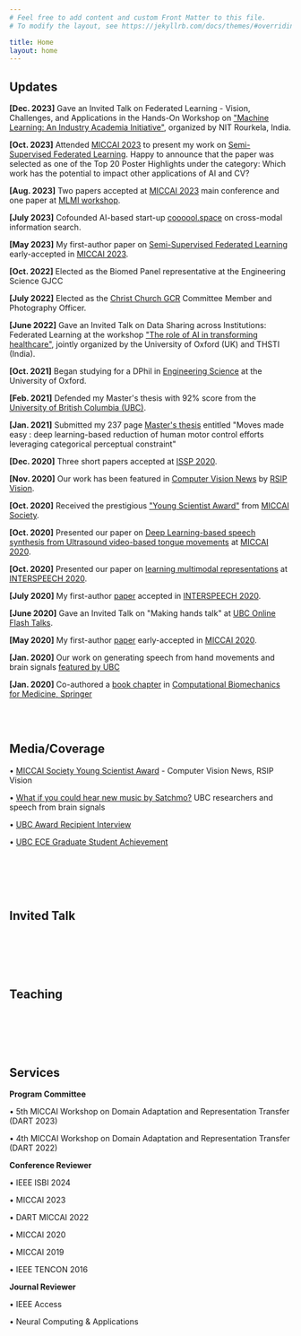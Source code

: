 ```yaml
---
# Feel free to add content and custom Front Matter to this file.
# To modify the layout, see https://jekyllrb.com/docs/themes/#overriding-theme-defaults

title: Home
layout: home
---
```

## Updates

**[Dec. 2023]** Gave an Invited Talk on Federated Learning - Vision, Challenges, and Applications in the Hands-On Workshop on <a href="https://twitter.com/nitrourkela/status/1719255807605498108">"Machine Learning: An Industry Academia Initiative"</a>, organized by NIT Rourkela, India.

**[Oct. 2023]** Attended <a href="https://conferences.miccai.org/2023/en/default.asp">MICCAI 2023</a> to present my work on <a href="https://arxiv.org/pdf/2310.18815.pdf">Semi-Supervised Federated Learning</a>. Happy to announce that the paper was selected as one of the Top 20 Poster Highlights under the category: Which work has the potential to impact other applications of AI and CV?

**[Aug. 2023]** Two papers accepted at <a href="https://conferences.miccai.org/2023/en/default.asp">MICCAI 2023</a> main conference and one paper at <a href="https://sites.google.com/view/mlmi2023/">MLMI workshop</a>.

**[July 2023]** Cofounded AI-based start-up <a href="https://coooool.space">coooool.space</a> on cross-modal information search.

**[May 2023]** My first-author paper on <a href="https://arxiv.org/pdf/2310.18815.pdf">Semi-Supervised Federated Learning</a> early-accepted in <a href="https://conferences.miccai.org/2023/en/default.asp">MICCAI 2023</a>.

**[Oct. 2022]** Elected as the Biomed Panel representative at the Engineering Science GJCC

**[July 2022]** Elected as the <a href="https://www.chchgcr.com/">Christ Church GCR</a> Committee Member and Photography Officer.

**[June 2022]** Gave an Invited Talk on Data Sharing across Institutions: Federated Learning at the workshop <a href="https://www.garbhinicohort.in/workshop/">"The role of AI in transforming healthcare"</a>, jointly organized by the University of Oxford (UK) and THSTI (India).

**[Oct. 2021]** Began studying for a DPhil in <a href="https://eng.ox.ac.uk/">Engineering Science</a> at the University of Oxford.

**[Feb. 2021]** Defended my Master's thesis with 92% score from the <a href="https://www.ubc.ca/">University of British Columbia (UBC)</a>.

**[Jan. 2021]** Submitted my 237 page <a href="https://open.library.ubc.ca/soa/cIRcle/collections/ubctheses/24/items/1.0396540">Master's thesis</a> entitled "Moves made easy : deep learning-based reduction of human motor control efforts leveraging categorical perceptual constraint"

**[Dec. 2020]** Three short papers accepted at  <a href="https://issp2020.yale.edu/">ISSP 2020</a>.

**[Nov. 2020]** Our work has been featured in <a href="https://www.rsipvision.com/ComputerVisionNews-2020November/18/">Computer Vision News</a> by <a href="https://www.rsipvision.com">RSIP Vision</a>.

**[Oct. 2020]** Received the prestigious <a href="http://www.miccai.org/about-miccai/awards/best-paper-award-and-young-scientist-award/">"Young Scientist Award"</a> from <a href="http://www.miccai.org">MICCAI Society</a>.

**[Oct. 2020]** Presented our paper on <a href="https://link.springer.com/chapter/10.1007/978-3-030-59716-0_45">Deep Learning-based speech synthesis from Ultrasound video-based tongue movements</a> at <a href="https://miccai2020.org/en/">MICCAI 2020</a>.

**[Oct. 2020]** Presented our paper on <a href="https://arxiv.org/abs/2005.09463">learning multimodal representations</a> at <a href="http://www.interspeech2020.org/">INTERSPEECH 2020</a>.

**[July 2020]** My first-author <a href="https://arxiv.org/abs/2005.09463">paper</a> accepted in <a href="http://www.interspeech2020.org/">INTERSPEECH 2020</a>.

**[June 2020]** Gave an Invited Talk on "Making hands talk" at <a href="https://languagesciences.ubc.ca/news-events/events/jun-12-2020-teaching-mapping-and-understanding-sounds-language-online-flash-talks">UBC Online Flash Talks</a>.

**[May 2020]** My first-author <a href="https://link.springer.com/chapter/10.1007/978-3-030-59716-0_45">paper</a> early-accepted in <a href="https://miccai2020.org/en/">MICCAI 2020</a>.

**[Jan. 2020]** Our work on generating speech from hand movements and brain signals <a href="https://www.youtube.com/watch?v=R5idxOkZiCkUBC">featured by UBC</a>

**[Jan. 2020]** Co-authored a <a href="https://link.springer.com/chapter/10.1007/978-3-030-15923-8_11">book chapter</a> in <a href="https://link.springer.com/book/10.1007/978-3-030-15923-8">Computational Biomechanics for Medicine, Springer</a>

<br>
<br>

## Media/Coverage

•  <a href="https://www.rsipvision.com/ComputerVisionNews-2020November/18/">MICCAI Society Young Scientist Award</a> - Computer Vision News, RSIP Vision

•  <a href="https://www.youtube.com/watch?v=R5idxOkZiCk">What if you could hear new music by Satchmo?</a> UBC researchers and speech from brain signals

•  <a href="https:/www.grad.ubc.ca/campus-community/meet-our-students/saha-pramit">UBC Award Recipient Interview</a>

•  <a href="www.ece.ubc.ca/news/202007/ece-student-pramit-saha-leads-imagine-speech-recognition-project">UBC ECE Graduate Student Achievement</a>

<br>
<br>
<br>
<br>

## Invited Talk


<br>
<br>
<br>
<br>

## Teaching

<br>
<br>
<br>
<br>

## Services

   **Program Committee**

   •  5th MICCAI Workshop on Domain Adaptation and Representation Transfer (DART 2023)

   •  4th MICCAI Workshop on Domain Adaptation and Representation Transfer (DART 2022)

   **Conference Reviewer**

   •  IEEE ISBI 2024
  
   •  MICCAI 2023
  
   •  DART MICCAI 2022
  
   •  MICCAI 2020
  
   •  MICCAI 2019
  
   •  IEEE TENCON 2016

   **Journal Reviewer**

   •  IEEE Access
  
   •  Neural Computing & Applications
<br>
<br>
<br>
<br>

